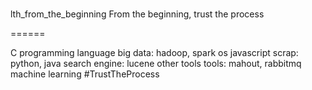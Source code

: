 #
lth_from_the_beginning
From the beginning, trust the process

======

C programming language
big data: hadoop, spark
os
javascript
scrap: python, java
search engine: lucene
other tools
tools: mahout, rabbitmq
machine learning
#TrustTheProcess

